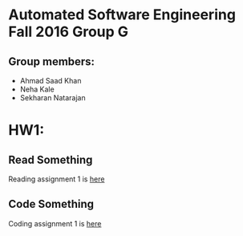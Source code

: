 # Automated Software Engineering Fall 2016 Group G
## Group members:

* Ahmad Saad Khan
* Neha Kale
* Sekharan Natarajan 

# HW1:
## Read Something
Reading assignment 1 is [here](https://github.com/akhan7/fss16groupG/blob/master/read/1/README.md)

## Code Something
Coding assignment 1 is [here](https://github.com/akhan7/fss16groupG/tree/master/code/1)

